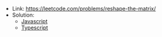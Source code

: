 - Link: https://leetcode.com/problems/reshape-the-matrix/
- Solution:
  - [Javascript](index.js)
  - [Typescript](index.ts)